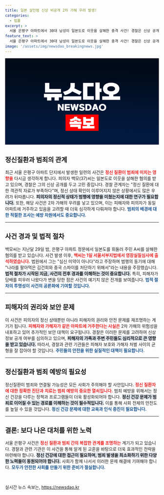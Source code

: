 ```yaml
---
title: 일본 살인범 신상 비공개 2차 가해 우려 발생!
categories:
  - 법률
excerpt: >
  서울 은평구 아파트에서 30대 남성이 일본도로 이웃을 살해한 충격 사건! 경찰은 신상 공개 여부를 두고 신경정신질환 가능성을 고려 중이다. 범행 동기와 피의자의 정신 상태는 과연 어떤 정황을 숨기고 있을까? 클릭하여 전체 이야기를 확인하세요!
feature_text: >
  서울 은평구 아파트에서 30대 남성이 일본도로 이웃을 살해한 충격 사건! 경찰은 신상 공개 여부를 두고 신경정신질환 가능성을 고려 중이다. 범행 동기와 피의자의 정신 상태는 과연 어떤 정황을 숨기고 있을까? 클릭하여 전체 이야기를 확인하세요!
image: '/assets/img/newsdao_breakingnews.jpg'
---
```


<p><img src="/assets/img/newsdao_breakingnews.jpg" alt="flaretime 속보" /></p>

<h2 data-ke-size="size26">정신질환과 범죄의 관계</h2>

<p data-ke-size="size16">최근 서울 은평구 아파트 단지에서 발생한 일련의 사건은 <b><span style="color: #ee2323;">정신 질환이 범죄에 미치는 영향을</span></b> 다시금 생각하게 합니다. 피의자 백모(37)씨는 일본도로 이웃을 살해한 혐의를 받고 있으며, 경찰은 그의 신상 공개를 두고 고민 중입니다. 경찰 관계자는 "정신 질환에 대한 객관적 자료가 부족하다"며, 정신 상태 확인이 이루어지지 않은 상황에서도 많은 우려가 뒤따릅니다. <b><span style="background-color: #21538527;">피의자의 정신적 상태가 범행에 영향을 미쳤는지에 대한 연구가 필요합니다.</span></b> 또한, 해당 사건은 2차 가해의 우려를 낳고 있으며, 이는 피해자와 피의자가 동일 아파트에 거주하고 있음을 고려할 때 더욱 심각하게 다뤄져야 합니다. <b><span style="color: #1a5490;">범죄의 배경에 대한 적절한 조사는 예방 차원에서도 중요합니다.</span></b></p>

<hr>

<h2 data-ke-size="size26">사건 경과 및 법적 절차</h2>

<p data-ke-size="size16">백모씨는 지난달 29일 밤, 은평구 아파트 정문에서 일본도를 휘둘러 주민 A씨를 살해한 혐의를 받고 있습니다. 사건 발생 이후, <b><span style="color: #ee2323;">백씨는 1일 서울서부지법에서 영장실질심사에 출석하였습니다.</span></b> 법원에서 그는 "심신 미약이 아니다"라고 주장하며 범행의 동기에 대해 "나라를 팔아먹은 김건희와 중국 스파이를 처단하기 위해서"라는 내용을 주장했습니다. <b><span style="background-color: #21538527;">법적 절차가 시작된 지금, 사건의 전후 경과를 이해하는 것이 중요합니다.</span></b> 특히, 피해자가 담배를 피우러 나왔다가 변을 당한 점은 사건의 예기치 않은 전개를 보여줍니다. <b><span style="color: #1a5490;">법적 절차의 투명성이 사건의 공론화에 기여할 것입니다.</span></b></p>

<hr>

<h2 data-ke-size="size26">피해자의 권리와 보안 문제</h2>

<p data-ke-size="size16">이 사건은 피의자의 정신 상태뿐만 아니라 피해자의 권리와 안전 문제를 재조명하는 계기가 됩니다. <b><span style="color: #ee2323;">피해자와 가해자가 같은 아파트에 거주한다는 사실은</span></b> 2차 가해의 위험성을 내포하고 있어 추가적인 보안 대책이 요구됩니다. 경찰은 이러한 문제를 고려하여 신상정보 공개 여부를 심의하고 있으며, <b><span style="background-color: #21538527;">피해자의 가족과 주변 주민들도 심리적으로 큰 영향을 받고 있습니다.</span></b> 따라서, 경찰과 관련 기관들은 피해자 보호와 가해자 처벌 사이의 균형을 잘 잡아야 할 것입니다. <b><span style="color: #1a5490;">주민들의 안전을 위한 실질적인 대책이 필요합니다.</span></b></p>

<hr>

<h2 data-ke-size="size26">정신질환과 범죄 예방의 필요성</h2>

<p data-ke-size="size16">정신질환이 범죄와 연결될 가능성은 모든 사회가 주의해야 할 사안입니다. <b><span style="color: #ee2323;">정신 질환자에 대한 정확한 진단과 치료는 범죄 예방의 중요한 열쇠입니다.</span></b> 범죄 예방을 위해서는 정신 건강을 다루는 정책과 프로그램들이 더욱 활성화되어야 합니다. <b><span style="background-color: #21538527;">정신 건강 문제가 범죄로 이어질 수 있는 경로를 이해하는 것이 필수적입니다.</span></b> 이를 통해 사회 전체의 안전도를 높일 수 있을 것입니다. <b><span style="color: #1a5490;">정신 건강 문제에 대한 교육과 인식 증진이 필요합니다.</span></b></p>

<hr>

<h2 data-ke-size="size26">결론: 보다 나은 대처를 위한 노력</h2>

<p data-ke-size="size16">서울 은평구 사건은 <b><span style="color: #ee2323;">정신 질환과 범죄 간의 복잡한 관계를 조명하는</span></b> 계기가 되고 있습니다. 경찰과 관련 기관은 이 사건을 통해 알게 된 교훈을 바탕으로 더욱 효과적인 전략을 마련해야 합니다. <b><span style="background-color: #21538527;">정신 건강에 대한 접근이 필요하며, 범죄 발생을 최소화하기 위한 다양한 노력들이 동원되어야 합니다.</span></b> 사회가 함께 나서서 이러한 문제 해결에 기여해야 합니다. <b><span style="color: #1a5490;">모두가 안전한 사회를 만들기 위한 준비가 절실합니다.</span></b></p>

<p data-ke-size="size16">&nbsp;</p>
실시간 뉴스 속보는, <a href="https://newsdao.kr" rel="dofollow">https://newsdao.kr</a>


